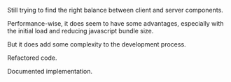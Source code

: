 Still trying to find the right balance between client and server components.

Performance-wise, it does seem to have some advantages, especially with the initial load and reducing javascript bundle size.

But it does add some complexity to the development process.

Refactored code.

Documented implementation.